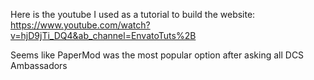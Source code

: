 Here is the youtube I used as a tutorial to build the website: https://www.youtube.com/watch?v=hjD9jTi_DQ4&ab_channel=EnvatoTuts%2B

Seems like PaperMod was the most popular option after asking all DCS Ambassadors
